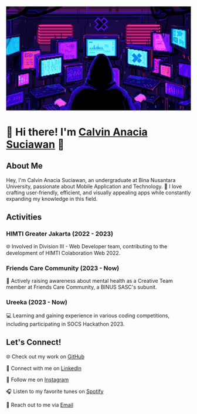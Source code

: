 ![Calvin Anacia Suciawan Banner](https://github.com/Nucizz/Nucizz/blob/main/banner.gif/)

# 👋 Hi there! I'm [Calvin Anacia Suciawan](https://nucizz.github.io/portfolio/) 🚀

## About Me

Hey, I'm Calvin Anacia Suciawan, an undergraduate at Bina Nusantara University, passionate about Mobile Application and Technology. 📱 I love crafting user-friendly, efficient, and visually appealing apps while constantly expanding my knowledge in this field.

## Activities

### HIMTI Greater Jakarta (2022 - 2023)
🌐 Involved in Division III - Web Developer team, contributing to the development of HIMTI Colaboration Web 2022.

### Friends Care Community (2023 - Now)
🧠 Actively raising awareness about mental health as a Creative Team member at Friends Care Community, a BINUS SASC's subunit.

### Ureeka (2023 - Now)
💻 Learning and gaining experience in various coding competitions, including participating in SOCS Hackathon 2023.

## Let's Connect!

🌐 Check out my work on [GitHub](https://github.com/Nucizz/)

🔗 Connect with me on [LinkedIn](https://www.linkedin.com/in/calvin-anacia/)

📸 Follow me on [Instagram](https://www.instagram.com/calvin_anacia/)

🎧 Listen to my favorite tunes on [Spotify](https://open.spotify.com/user/n3si4bvrnkhzgp7wba8d8hazh?si=a2944adcc4c14fb0)

📧 Reach out to me via [Email](mailto:calvinanacia123@gmail.com)
